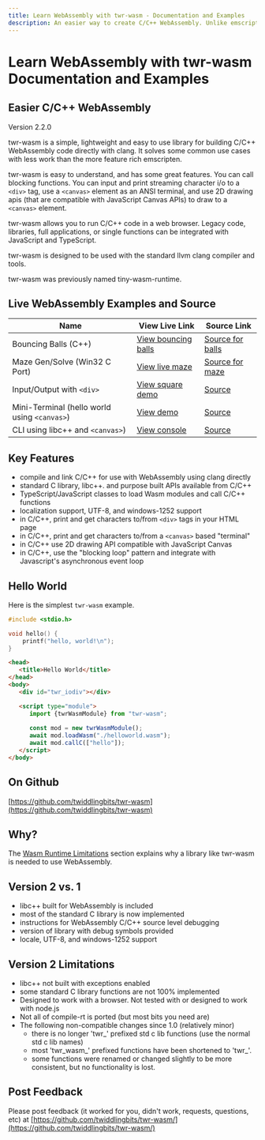 ```yaml
---
title: Learn WebAssembly with twr-wasm - Documentation and Examples
description: An easier way to create C/C++ WebAssembly. Unlike emscripten, use clang directly. Examples of blocking functions, 2D drawing, char I/O with <div> tag, etc.
---
```


# Learn WebAssembly with twr-wasm<br>Documentation and Examples
 
## Easier C/C++ WebAssembly
Version 2.2.0

twr-wasm is a simple, lightweight and easy to use library for building C/C++ WebAssembly code directly with clang. It solves some common use cases with less work than the more feature rich emscripten. 

twr-wasm is easy to understand, and has some great features. You can call blocking functions. You can input and print streaming character i/o to a `<div>` tag, use a `<canvas>` element as an ANSI terminal, and use 2D drawing apis (that are compatible with JavaScript Canvas APIs) to draw to a `<canvas>` element. 

twr-wasm allows you to run C/C++ code in a web browser. Legacy code, libraries, full applications, or single functions can be integrated with JavaScript and TypeScript.

twr-wasm is designed to be used with the standard llvm clang compiler and tools.

twr-wasm was previously named tiny-wasm-runtime.

## Live WebAssembly Examples and Source

| Name | View Live Link | Source Link |
| --------- | ------------ | ----------- |
| Bouncing Balls (C++) | [View bouncing balls](/examples/dist/balls/index.html) | [Source for balls](https://github.com/twiddlingbits/twr-wasm/tree/main/examples/balls) |
| Maze Gen/Solve (Win32 C Port) | [View live maze](/examples/dist/maze/index.html) | [Source for maze](https://github.com/twiddlingbits/twr-wasm/tree/main/examples/maze) |
| Input/Output with `<div>` | [View square demo](/examples/dist/stdio-div/index.html) | [Source](https://github.com/twiddlingbits/twr-wasm/tree/main/examples/stdio-div) |
|Mini-Terminal (hello world using `<canvas>`)|[View demo](/examples/dist/stdio-canvas/index.html) |[Source](https://github.com/twiddlingbits/twr-wasm/tree/main/examples/stdio-canvas) |
|CLI using libc++ and `<canvas>`)| [View console](/examples/dist/tests-user/index.html) | [Source](https://github.com/twiddlingbits/twr-wasm/tree/main/examples/tests-user) |

## Key Features
- compile and link C/C++ for use with WebAssembly using clang directly
- standard C library, libc++. and purpose built APIs available from C/C++
- TypeScript/JavaScript classes to load Wasm modules and call C/C++ functions
- localization support, UTF-8, and windows-1252 support
- in C/C++, print and get characters to/from `<div>` tags in your HTML page
- in C/C++, print and get characters to/from a `<canvas>` based "terminal"
- in C/C++ use 2D drawing API compatible with JavaScript Canvas
- in C/C++, use the "blocking loop" pattern and integrate with Javascript's asynchronous event loop

## Hello World

Here is the simplest `twr-wasm` example.

```c title="helloworld.c"
#include <stdio.h>

void hello() {
    printf("hello, world!\n");
}
```

```html title="index.html"
<head>
   <title>Hello World</title>
</head>
<body>
   <div id="twr_iodiv"></div>

   <script type="module">
      import {twrWasmModule} from "twr-wasm";
      
      const mod = new twrWasmModule();
      await mod.loadWasm("./helloworld.wasm");
      await mod.callC(["hello"]);
   </script>
</body>
```

## On Github
[https://github.com/twiddlingbits/twr-wasm](https://github.com/twiddlingbits/twr-wasm)

## Why?
The [Wasm Runtime Limitations](more/wasm-problem.md) section explains why a library like twr-wasm is needed to use WebAssembly.

## Version 2 vs. 1
 - libc++ built for WebAssembly is included
 - most of the standard C library is now implemented
 - instructions for WebAssembly C/C++ source level debugging
 - version of library with debug symbols provided
 - locale, UTF-8, and windows-1252 support

## Version 2 Limitations 
 - libc++ not built with exceptions enabled
 - some standard C library functions are not 100% implemented
 - Designed to work with a browser.  Not tested with or designed to work with node.js  
 - Not all of compile-rt is ported (but most bits you need are)
 - The following non-compatible changes since 1.0 (relatively minor)
    - there is no longer 'twr_' prefixed std c lib functions (use the normal std c lib names)
    - most 'twr_wasm_' prefixed functions have been shortened to 'twr_'.  
    - some functions were renamed or changed slightly to be more consistent, but no functionality is lost.

## Post Feedback
Please post feedback (it worked for you, didn't work, requests, questions, etc) at [https://github.com/twiddlingbits/twr-wasm/](https://github.com/twiddlingbits/twr-wasm/)

